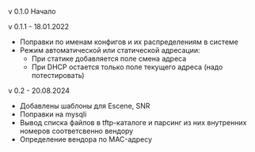 v 0.1.0
Начало

v 0.1.1 - 18.01.2022
  * Поправки по именам конфигов и их распределениям в системе
  * Режим автоматической или статической адресации:
    - При статике добавляется поле смена адреса
    - При DHCP остается только поле текущего адреса (надо потестировать)

v 0.2 - 20.08.2024
  * Добавлены шаблоны для Escene, SNR
  * Поправки на mysqli
  * Вывод списка файлов в tftp-каталоге и парсинг из них внутренних номеров соответсвенно вендору
  * Определение вендора по MAC-адресу